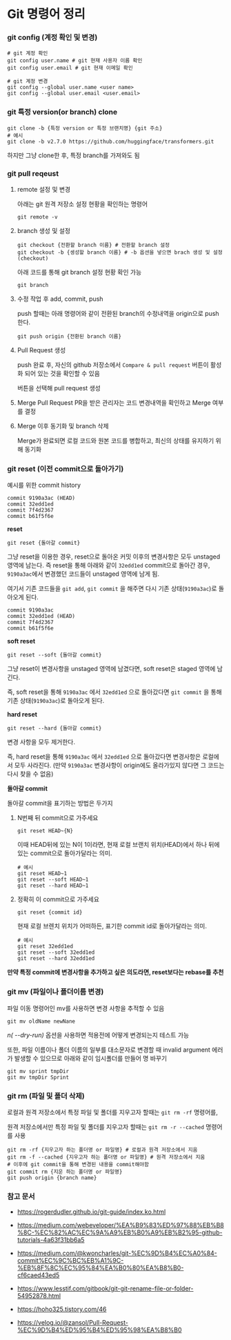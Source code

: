 # Git 명령어 정리

### git config (계정 확인 및 변경)

```shell
# git 계정 확인
git config user.name # git 현재 사용자 이름 확인
git config user.email # git 현재 이메일 확인
```

```shell
# git 계정 변경
git config --global user.name <user name>
git config --global user.email <user.email>
```



### git 특정 version(or branch) clone

```shell
git clone -b {특정 version or 특정 브랜치명} {git 주소}
# 예시
git clone -b v2.7.0 https://github.com/huggingface/transformers.git
```

하지만 그냥 clone한 후, 특정 branch를 가져와도 됨

### git pull reqeust 

1. remote 설정 및 변경

   아래는 git 원격 저장소 설정 현황을 확인하는 명령어

   ```shell
   git remote -v
   ```

2. branch 생성 및 설정

   ```shell
   git checkout {전환할 branch 이름} # 전환할 branch 설정
   git checkout -b {셍성할 branch 이름} # -b 옵션을 넣으면 brach 생성 및 설정(checkout)
   ```

   아래 코드를 통해 git branch 설정 현황 확인 가능

   ```shell
   git branch
   ```

3. 수정 작업 후 add, commit, push

   push 할때는 아래 명령어와 같이 전환된 branch의 수정내역을 origin으로 push한다.

   ```shell
   git push origin {전환된 branch 이름}
   ```

4. Pull Request 생성

   push 완료 후, 자신의 github 저장소에서 `Compare & pull request` 버튼이 활성화 되어 있는 것을 확인할 수 있음

   버튼을 선택해 pull request 생성

5. Merge Pull Request
   PR을 받은 관리자는 코드 변경내역을 확인하고 Merge 여부를 결정

6. Merge 이후 동기화 및 branch 삭제

   Merge가 완료되면 로컬 코드와 원본 코드를 병합하고, 최신의 상태를 유지하기 위해 동기화





### git reset (이전 commit으로 돌아가기)

예시를 위한 commit history

```
commit 9190a3ac (HEAD)
commit 32edd1ed
commit 7f4d2367
commit b61f5f6e
```

**reset** 

```shell
git reset {돌아갈 commit}
```

그냥 reset을 이용한 경우, reset으로 돌아온 커밋 이후의 변경사항은 모두 unstaged 영역에 남는다. 즉 reset을 통해 아래와 같이 `32edd1ed` commit으로 돌아간 경우, `9190a3ac`에서 변경했던 코드들이 unstaged 영역에 남게 됨.

여기서 기존 코드들을 `git add`, `git commit` 을 해주면 다시 기존 상태(`9190a3ac`)로 돌아오게 된다.

```
commit 9190a3ac
commit 32edd1ed (HEAD)
commit 7f4d2367
commit b61f5f6e
```

**soft reset**

```shell
git reset --soft {돌아갈 commit}
```

그냥 reset이 변경사항을 unstaged 영역에 남겼다면, soft reset은 staged 영역에 남긴다. 

즉, soft reset을 통해 `9190a3ac` 에서 `32edd1ed` 으로 돌아갔다면 `git commit` 을 통해 기존 상태(`9190a3ac`)로 돌아오게 된다.

**hard reset**

```
git reset --hard {돌아갈 commit}
```

변경 사항을 모두 제거한다. 

즉, hard reset을 통해 `9190a3ac` 에서 `32edd1ed` 으로 돌아갔다면 변경사항은 로컬에서 모두 사라진다. (만약 `9190a3ac` 변경사항이 origin에도 올라가있지 않다면 그 코드는 다시 찾을 수 없음)

**돌아갈 commit**

돌아갈 commit을 표기하는 방법은 두가지

1. N번째 뒤 commit으로 가주세요

   ```shell
   git reset HEAD~{N}
   ```

   이때 HEAD뒤에 있는 N이 1이라면, 현재 로컬 브랜치 위치(HEAD)에서 하나 뒤에 있는 commit으로 돌아가달라는 의미.

   ```shell
   # 예시
   git reset HEAD~1
   git reset --soft HEAD~1
   git reset --hard HEAD~1
   ```

2. 정확히 이 commit으로 가주세요

   ```shell
   git reset {commit id}
   ```

   현재 로컬 브렌치 위치가 어떠하든, 표기한 commit id로 돌아가달라는 의미.

   ```shell
   # 예시
   git reset 32edd1ed
   git reset --soft 32edd1ed
   git reset --hard 32edd1ed
   ```

**만약 특정 commit에 변경사항을 추가하고 싶은 의도라면, reset보다는 rebase를 추천**



### git mv (파일이나 폴더이름 변경)

파일 이동 명령어인 mv를 사용하면 변경 사항을 추적할 수 있음

```shell
git mv oldName newNane
```

*n( --dry-run)* 옵션을 사용하면 적용전에 어떻게 변경되는지 테스트 가능



또한, 파일 이름이나 폴더 이름의 일부를 대소문자로 변경할 때 invalid argument 에러가 발생할 수 있으므로 아래와 같이 임시폴더를 만들어 명 바꾸기

```shell
git mv sprint tmpDir
git mv tmpDir Sprint
```



### git rm (파일 및 폴더 삭제)

로컬과 원격 저장소에서 특정 파일 및 폴더를 지우고자 할때는 `git rm -rf` 명령어를, 

원격 저장소에서만 특정 파일 및 폴더를 지우고자 할때는 `git rm -r --cached` 명령어를 사용

```shell
git rm -rf {지우고자 하는 폴더명 or 파일명} # 로컬과 원격 저장소에서 지움
git rm -f --cached {지우고자 하는 폴더명 or 파일명} # 원격 저장소에서 지움
# 이후에 git commit을 통해 변경된 내용을 commit해야함
git commit rm {지운 하는 폴더명 or 파일명}
git push origin {branch name}
```



### 참고 문서

- https://rogerdudler.github.io/git-guide/index.ko.html

- https://medium.com/webeveloper/%EA%B9%83%ED%97%88%EB%B8%8C-%EC%82%AC%EC%9A%A9%EB%B0%A9%EB%B2%95-github-tutorials-4a63f31bb6a5


- https://medium.com/@kwoncharles/git-%EC%9D%B4%EC%A0%84-commit%EC%9C%BC%EB%A1%9C-%EB%8F%8C%EC%95%84%EA%B0%80%EA%B8%B0-cf6caed43ed5

- https://www.lesstif.com/gitbook/git-git-rename-file-or-folder-54952878.html

- https://hoho325.tistory.com/46

- https://velog.io/@zansol/Pull-Request-%EC%9D%B4%ED%95%B4%ED%95%98%EA%B8%B0

  